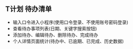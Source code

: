 ## T计划 待办清单
- 输入口令进入小程序(使用口令登录、不使用账号密码登录)
- 查看待办事项列表(日期、关键字搜索按钮)
- 添加待办、编辑待办、删除待办、完成待办
- 个人详情页面统计(待办中、已逾期、已完成、历史数据)


